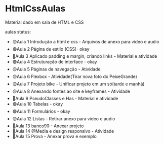 # HtmlCssAulas
 Material dado em sala de HTML e CSS

aulas status:
<ul>
<li>🟡Aula 1 Introdução a html e css - Arquivos de anexo para video e audio</li>
<li>🟢Aula 2 Página de estilo (CSS)- okay</li>
<li>🔴Aula 3 Aplicado padding e margin, criando links - Material e atividade</li>
<li>🟢Aula 4 Estruturação de interface - okay</li>
<li>🟡Aula 5 Páginas de navegação - Atividade</li>
<li>🟡Aula 6 Flexbox - Atividade(Tirar nova foto do PeixeGrande)</li>
<li>🟡Aula 7 Projeto bike - Unificar projeto em um só(tarde e manhã)</li>
<li>🟡Aula 8 Anexando fontes ao site e keyframes - Atividade</li>
<li>🔴Aula 9 PseudoClasses e Has - Material e atividade</li>
<li>🟢Aula 10 Tabelas - okay</li>
<li>🟢Aula 11 Formulários - okay</li>
<li>🟡Aula 12 Listas - Retirar anexo para video e audio</li>
<li>🔴Aula 13 banco90 - Anexar projeto</li>
<li>🔴Aula 14 @Media e design responsivo - Atividade</li>
<li>🔴Aula 15 Prova - Anexar prova e exemplo</li>
</ul>
